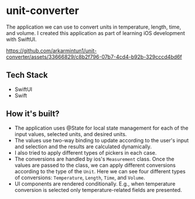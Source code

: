 # unit-converter

The application we can use to convert units in temperature, length, time, and volume. I created this application as part of learning iOS development with SwiftUI.

https://github.com/arkarmintun1/unit-converter/assets/33666829/c8b2f796-07b7-4cd4-b92b-329cccd4bd6f

## Tech Stack

- SwiftUI
- Swift

## How it's built?

- The application uses @State for local state management for each of the input values, selected units, and desired units. 
- The values use two-way binding to update according to the user's input and selection and the results are calculated dynamically.
- I also tried to apply different types of pickers in each case.
- The conversions are handled by ios's `Measurement` class. Once the values are passed to the class, we can apply different conversions according to the type of the `Unit`. Here we can see four different types of conversions: `Temperature`, `Length`, `Time`, and `Volume`.
- UI components are rendered conditionally. E.g., when temperature conversion is selected only temperature-related fields are presented.
